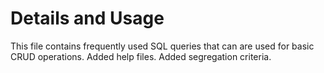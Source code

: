 # Details and Usage
This file contains frequently used SQL queries that can are used for basic CRUD operations.
Added help files.
Added segregation criteria.
